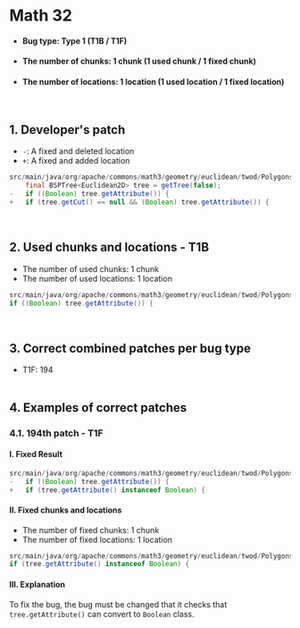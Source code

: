 # Math 32
* <h4>Bug type: Type 1 (T1B / T1F)</h4>
* <h4>The number of chunks: 1 chunk (1 used chunk / 1 fixed chunk)</h4>
* <h4>The number of locations: 1 location (1 used location / 1 fixed location)</h4>
<br>

## 1. Developer's patch
* `-`: A fixed and deleted location
* `+`: A fixed and added location
```java
src/main/java/org/apache/commons/math3/geometry/euclidean/twod/PolygonsSet.java: 135-136
    final BSPTree<Euclidean2D> tree = getTree(false);
-   if ((Boolean) tree.getAttribute()) {
+   if (tree.getCut() == null && (Boolean) tree.getAttribute()) {
```
<br>

## 2. Used chunks and locations - T1B
* The number of used chunks: 1 chunk
* The number of used locations: 1 location
```java
src/main/java/org/apache/commons/math3/geometry/euclidean/twod/PolygonsSet.java: 136
if ((Boolean) tree.getAttribute()) {
```
<br>

## 3. Correct combined patches per bug type
* T1F: 194
<br><br>

## 4. Examples of correct patches
### 4.1. 194th patch - T1F
#### I. Fixed Result
```java
src/main/java/org/apache/commons/math3/geometry/euclidean/twod/PolygonsSet.java: 136
-   if ((Boolean) tree.getAttribute()) {
+   if (tree.getAttribute() instanceof Boolean) {
```

#### II. Fixed chunks and locations
* The number of fixed chunks: 1 chunk
* The number of fixed locations: 1 location
```java
src/main/java/org/apache/commons/math3/geometry/euclidean/twod/PolygonsSet.java: 136
if (tree.getAttribute() instanceof Boolean) {
```

#### III. Explanation
To fix the bug, the bug must be changed that it checks that ```tree.getAttribute()``` can convert to ```Boolean``` class.
<br><br>